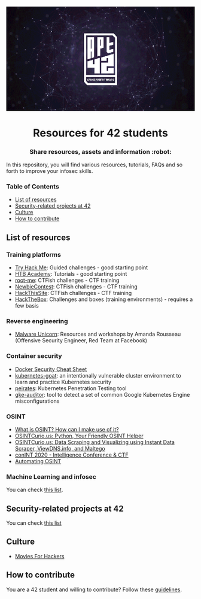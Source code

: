 <p align="center">
  <img src="assets/apt42_banner.png" alt="APT42 logo" />
</p>

<h1 align="center">
  Resources for 42 students
</h1>
<h3 align="center">
  Share resources, assets and information :robot:
</h3>

In this repository, you will find various resources, tutorials, FAQs and so forth to improve your infosec skills.

### Table of Contents

- [List of resources](#list-of-resources)
- [Security-related projects at 42](#security-related-projects-at-42)
- [Culture](#culture)
- [How to contribute](#how-to-contribute)

## List of resources

### Training platforms

- [Try Hack Me](https://tryhackme.com/): Guided challenges - good starting point
- [HTB Academy](https://academy.hackthebox.eu/): Tutorials - good starting point
- [root-me](https://www.root-me.org/): CTFish challenges - CTF training
- [NewbieContest](https://www.newbiecontest.org/): CTFish challenges - CTF training
- [HackThisSite](https://www.hackthissite.org/): CTFish challenges - CTF training
- [HackTheBox](https://www.hackthebox.eu/): Challenges and boxes (training environments) - requires a few basis

### Reverse engineering

- [Malware Unicorn](https://malwareunicorn.org/): Resources and workshops by Amanda Rousseau (Offensive Security Engineer, Red Team at Facebook)

### Container security

- [Docker Security Cheat Sheet](https://cheatsheetseries.owasp.org/cheatsheets/Docker_Security_Cheat_Sheet.html)
- [kubernetes-goat](https://github.com/madhuakula/kubernetes-goat): an intentionally vulnerable cluster environment to learn and practice Kubernetes security
- [peirates](https://github.com/inguardians/peirates): Kubernetes Penetration Testing tool
- [gke-auditor](https://github.com/google/gke-auditor): tool to detect a set of common Google Kubernetes Engine misconfigurations

### OSINT

- [What is OSINT? How can I make use of it?](https://securitytrails.com/blog/what-is-osint-how-can-i-make-use-of-it)
- [OSINTCurio.us: Python, Your Friendly OSINT Helper](https://osintcurio.us/2018/12/25/python-your-friendly-osint-helper/)
- [OSINTCurio.us: Data Scraping and Visualizing using Instant Data Scraper, ViewDNS.info, and Maltego](https://osintcurio.us/2020/04/15/data-scraping-and-visualizing-using-instant-data-scraper-viewdns-info-and-maltego/)
- [conINT 2020 - Intelligence Conference & CTF](https://www.youtube.com/channel/UCBtSOceclpKcvunVNw82tFQ/)
- [Automating OSINT](http://www.automatingosint.com/blog/)

### Machine Learning and infosec

You can check [this list](ml_for_infosec.md).

## Security-related projects at 42

You can check [this list](projects_at_42.md)

## Culture

- [Movies For Hackers](https://github.com/k4m4/movies-for-hackers)

## How to contribute

You are a 42 student and willing to contribute? Follow these [guidelines](CONTRIBUTING.md).
